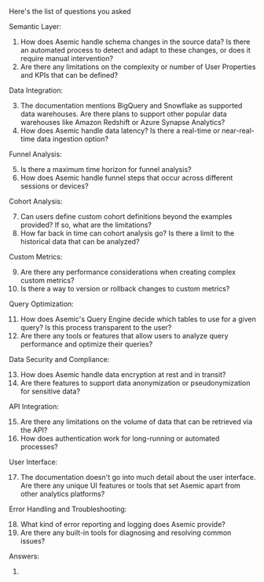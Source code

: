 Here's the list of questions you asked

Semantic Layer:

1. How does Asemic handle schema changes in the source data? Is there an automated process to detect and adapt to these changes, or does it require manual intervention?
2. Are there any limitations on the complexity or number of User Properties and KPIs that can be defined?


Data Integration:

3. The documentation mentions BigQuery and Snowflake as supported data warehouses. Are there plans to support other popular data warehouses like Amazon Redshift or Azure Synapse Analytics?
4. How does Asemic handle data latency? Is there a real-time or near-real-time data ingestion option?


Funnel Analysis:

5. Is there a maximum time horizon for funnel analysis?
6. How does Asemic handle funnel steps that occur across different sessions or devices?


Cohort Analysis:

7. Can users define custom cohort definitions beyond the examples provided? If so, what are the limitations?
8. How far back in time can cohort analysis go? Is there a limit to the historical data that can be analyzed?


Custom Metrics:

9. Are there any performance considerations when creating complex custom metrics?
10. Is there a way to version or rollback changes to custom metrics?


Query Optimization:

11. How does Asemic's Query Engine decide which tables to use for a given query? Is this process transparent to the user?
12. Are there any tools or features that allow users to analyze query performance and optimize their queries?


Data Security and Compliance:

13. How does Asemic handle data encryption at rest and in transit?
14. Are there features to support data anonymization or pseudonymization for sensitive data?


API Integration:

15. Are there any limitations on the volume of data that can be retrieved via the API?
16. How does authentication work for long-running or automated processes?


User Interface:

17. The documentation doesn't go into much detail about the user interface. Are there any unique UI features or tools that set Asemic apart from other analytics platforms?


Error Handling and Troubleshooting:

18. What kind of error reporting and logging does Asemic provide?
19. Are there any built-in tools for diagnosing and resolving common issues?



Answers:

1. 
